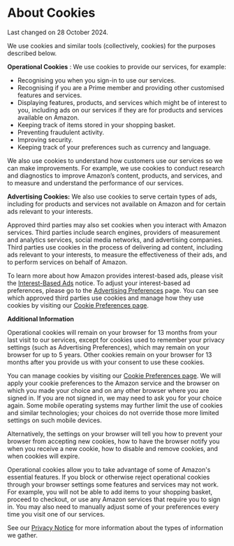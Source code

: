 About Cookies
=============

Last changed on 28 October 2024.

We use cookies and similar tools (collectively, cookies) for the purposes described below.

**Operational Cookies** : We use cookies to provide our services, for example:

* Recognising you when you sign-in to use our services.
* Recognising if you are a Prime member and providing other customised features and services.
* Displaying features, products, and services which might be of interest to you, including ads on our services if they are for products and services available on Amazon.
* Keeping track of items stored in your shopping basket.
* Preventing fraudulent activity.
* Improving security.
* Keeping track of your preferences such as currency and language.

We also use cookies to understand how customers use our services so we can make improvements. For example, we use cookies to conduct research and diagnostics to improve Amazon’s content, products, and services, and to measure and understand the performance of our services.

**Advertising Cookies:** We also use cookies to serve certain types of ads, including for products and services not available on Amazon and for certain ads relevant to your interests.

Approved third parties may also set cookies when you interact with Amazon services. Third parties include search engines, providers of measurement and analytics services, social media networks, and advertising companies. Third parties use cookies in the process of delivering ad content, including ads relevant to your interests, to measure the effectiveness of their ads, and to perform services on behalf of Amazon.

To learn more about how Amazon provides interest-based ads, please visit the [Interest-Based Ads](https://www.amazon.co.uk/gp/help/customer/display.html?nodeId=201909150) notice. To adjust your interest-based ad preferences, please go to the [Advertising Preferences](https://www.amazon.co.uk/adprefs) page. You can see which approved third parties use cookies and manage how they use cookies by visiting our [Cookie Preferences page](https://www.amazon.co.uk/privacyprefs/retail).

**Additional Information**

Operational cookies will remain on your browser for 13 months from your last visit to our services, except for cookies used to remember your privacy settings (such as Advertising Preferences), which may remain on your browser for up to 5 years. Other cookies remain on your browser for 13 months after you provide us with your consent to use these cookies.

You can manage cookies by visiting our [Cookie Preferences page](https://www.amazon.co.uk/privacyprefs/retail). We will apply your cookie preferences to the Amazon service and the browser on which you made your choice and on any other browser where you are signed in. If you are not signed in, we may need to ask you for your choice again. Some mobile operating systems may further limit the use of cookies and similar technologies; your choices do not override those more limited settings on such mobile devices.

Alternatively, the settings on your browser will tell you how to prevent your browser from accepting new cookies, how to have the browser notify you when you receive a new cookie, how to disable and remove cookies, and when cookies will expire.

Operational cookies allow you to take advantage of some of Amazon's essential features. If you block or otherwise reject operational cookies through your browser settings some features and services may not work. For example, you will not be able to add items to your shopping basket, proceed to checkout, or use any Amazon services that require you to sign in. You may also need to manually adjust some of your preferences every time you visit one of our services.

See our [Privacy Notice](https://www.amazon.co.uk/gp/help/customer/display.html/?nodeId=201909010) for more information about the types of information we gather.
